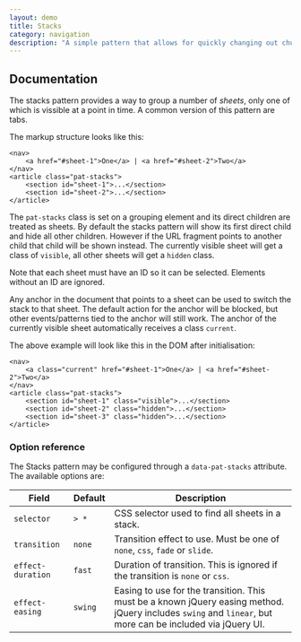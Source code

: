 ```yaml
---
layout: demo
title: Stacks
category: navigation
description: "A simple pattern that allows for quickly changing out chunks of content on a page, typically styled as tabs."
---
```


## Documentation
The stacks pattern provides a way to group a number of *sheets*, only one of which is vissible at a point
in time. A common version of this pattern are tabs.

The markup structure looks like this:

    <nav>
        <a href="#sheet-1">One</a> | <a href="#sheet-2">Two</a>
    </nav>
    <article class="pat-stacks">
        <section id="sheet-1">...</section>
        <section id="sheet-2">...</section>
    </article>

The `pat-stacks` class is set on a grouping element and its direct children are treated as sheets. By default the stacks pattern will show its first direct child and hide all other children. However if the URL fragment points to another child that child will be shown instead. The currently visible sheet
will get a class of `visible`, all other sheets will get a `hidden` class.

Note that each sheet must have an ID so it can be selected.  Elements without an ID are ignored.

Any anchor in the document that points to a sheet can be used to switch the stack to that sheet. The default action for the anchor will be blocked, but other events/patterns tied to the anchor will still work. The anchor of the currently visible sheet automatically receives a class `current`. 

The above example will look like this in the DOM after initialisation:

    <nav>
        <a class="current" href="#sheet-1">One</a> | <a href="#sheet-2">Two</a>
    </nav>
    <article class="pat-stacks">
        <section id="sheet-1" class="visible">...</section>
        <section id="sheet-2" class="hidden">...</section>
        <section id="sheet-3" class="hidden">...</section>
    </article>

### Option reference

The Stacks pattern may be configured through a `data-pat-stacks` attribute. The available options are:

| Field | Default | Description |
| ----- | ------- | ----------- | 
| `selector` | `> *` | CSS selector used to find all sheets in a stack. |
| `transition` | `none` | Transition effect to use. Must be one of `none`, `css`, `fade` or `slide`. |
| `effect-duration` | `fast` | Duration of transition. This is ignored if the transition is `none` or `css`. 
| `effect-easing`  | `swing` | Easing to use for the transition. This must be a known jQuery easing method. jQuery includes `swing` and `linear`, but more can be included via jQuery UI. |

